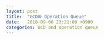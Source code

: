 ```yaml
---
layout: post
title:  "GCD와 Operation Queue"
date:   2018-09-06 23:21:00 +0900
categories: GCD and operation queue
---
```


